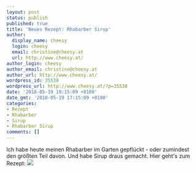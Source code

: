 ```yaml
---
layout: post
status: publish
published: true
title: 'Neues Rezept: Rhabarber Sirup'
author:
  display_name: cheesy
  login: cheesy
  email: christine@cheesy.at
  url: http://www.cheesy.at/
author_login: cheesy
author_email: christine@cheesy.at
author_url: http://www.cheesy.at/
wordpress_id: 35538
wordpress_url: http://www.cheesy.at/?p=35538
date: '2018-05-19 19:15:09 +0100'
date_gmt: '2018-05-19 17:15:09 +0100'
categories:
- Rezept
- Rhabarber
- Sirup
- Rhabarber Sirup
comments: []
---
```

Ich habe heute meinen Rhabarber im Garten gepflückt - oder zumindest den größten Teil davon. Und habe Sirup draus gemacht. Hier geht's zum Rezept:
[![](http://www.cheesy.at/wp-content/uploads/Rhabarber-Sirup-001.jpg)](http://www.cheesy.at/rezepte/smoothies-und-drinks/rhabarber-sirup/)
